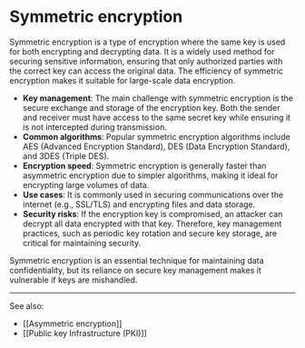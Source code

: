 
# Symmetric encryption

Symmetric encryption is a type of encryption where the same key is used for both encrypting and decrypting data. It is a widely used method for securing sensitive information, ensuring that only authorized parties with the correct key can access the original data. The efficiency of symmetric encryption makes it suitable for large-scale data encryption.

- **Key management**: The main challenge with symmetric encryption is the secure exchange and storage of the encryption key. Both the sender and receiver must have access to the same secret key while ensuring it is not intercepted during transmission.
- **Common algorithms**: Popular symmetric encryption algorithms include AES (Advanced Encryption Standard), DES (Data Encryption Standard), and 3DES (Triple DES).
- **Encryption speed**: Symmetric encryption is generally faster than asymmetric encryption due to simpler algorithms, making it ideal for encrypting large volumes of data.
- **Use cases**: It is commonly used in securing communications over the internet (e.g., SSL/TLS) and encrypting files and data storage.
- **Security risks**: If the encryption key is compromised, an attacker can decrypt all data encrypted with that key. Therefore, key management practices, such as periodic key rotation and secure key storage, are critical for maintaining security.

Symmetric encryption is an essential technique for maintaining data confidentiality, but its reliance on secure key management makes it vulnerable if keys are mishandled.

---

See also:

- [[Asymmetric encryption]]
- [[Public key Infrastructure (PKI)]]